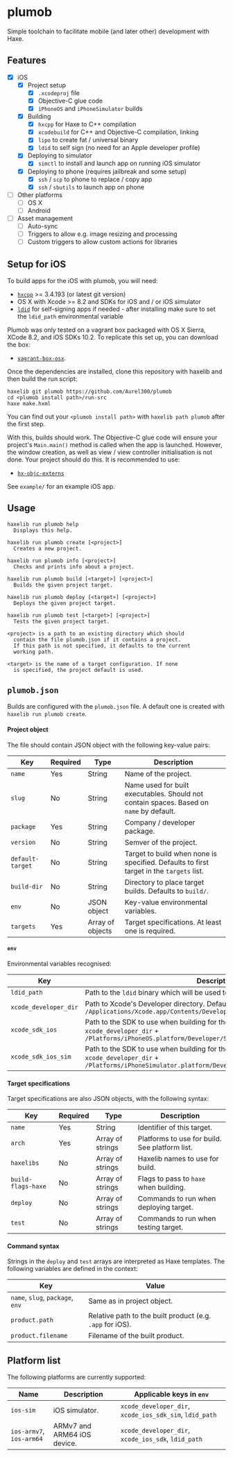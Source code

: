 # plumob #

Simple toolchain to facilitate mobile (and later other) development with Haxe.

## Features ##

 - [x] iOS
   - [x] Project setup
     - [x] `.xcodeproj` file
     - [x] Objective-C glue code
     - [x] `iPhoneOS` and `iPhoneSimulator` builds
   - [x] Building
     - [x] `hxcpp` for Haxe to C++ compilation
     - [x] `xcodebuild` for C++ and Objective-C compilation, linking
     - [x] `lipo` to create fat / universal binary
     - [x] `ldid` to self sign (no need for an Apple developer profile)
   - [x] Deploying to simulator
     - [x] `simctl` to install and launch app on running iOS simulator
   - [x] Deploying to phone (requires jailbreak and some setup)
     - [x] `ssh` / `scp` to phone to replace / copy app
     - [x] `ssh` / `sbutils` to launch app on phone
 - [ ] Other platforms
   - [ ] OS X
   - [ ] Android
 - [ ] Asset management
   - [ ] Auto-sync
   - [ ] Triggers to allow e.g. image resizing and processing
   - [ ] Custom triggers to allow custom actions for libraries

## Setup for iOS ##

To build apps for the iOS with plumob, you will need:

 - [`hxcpp`](https://github.com/HaxeFoundation/hxcpp) >= 3.4.193 (or latest git version)
 - OS X with Xcode >= 8.2 and SDKs for iOS and / or iOS simulator
 - [`ldid`](http://iphonedevwiki.net/index.php/Ldid) for self-signing apps if needed - after installing make sure to set the `ldid_path` environmental variable

Plumob was only tested on a vagrant box packaged with OS X Sierra, XCode 8.2, and iOS SDKs 10.2. To replicate this set up, you can download the box:

 - [`vagrant-box-osx`](https://github.com/AndrewDryga/vagrant-box-osx).

Once the dependencies are installed, clone this repository with haxelib and then build the run script:

```
haxelib git plumob https://github.com/Aurel300/plumob
cd <plumob install path>/run-src
haxe make.hxml
```

You can find out your `<plumob install path>` with `haxelib path plumob` after the first step.

With this, builds should work. The Objective-C glue code will ensure your project's `Main.main()` method is called when the app is launched. However, the window creation, as well as view / view controller initialisation is not done. Your project should do this. It is recommended to use:

 - [`hx-objc-externs`](https://github.com/Aurel300/hx-objc-externs)

See `example/` for an example iOS app.

## Usage ##

```
haxelib run plumob help
  Displays this help.

haxelib run plumob create [<project>]
  Creates a new project.

haxelib run plumob info [<project>]
  Checks and prints info about a project.

haxelib run plumob build [<target>] [<project>]
  Builds the given project target.

haxelib run plumob deploy [<target>] [<project>]
  Deploys the given project target.

haxelib run plumob test [<target>] [<project>]
  Tests the given project target.

<project> is a path to an existing directory which should
  contain the file plumob.json if it contains a project.
  If this path is not specified, it defaults to the current
  working path.

<target> is the name of a target configuration. If none
  is specified, the project default is used.
```

## `plumob.json` ##

Builds are configured with the `plumob.json` file. A default one is created with `haxelib run plumob create`.

#### Project object ####

The file should contain JSON object with the following key-value pairs:

| Key | Required | Type | Description |
| --- | -------- | ---- | ----------- |
| `name` | Yes | String | Name of the project. |
| `slug` | No | String | Name used for built executables. Should not contain spaces. Based on `name` by default. |
| `package` | Yes | String | Company / developer package. |
| `version` | No | String | Semver of the project. |
| `default-target` | No | String | Target to build when none is specified. Defaults to first target in the `targets` list. |
| `build-dir` | No | String | Directory to place target builds. Defaults to `build/`. |
| `env` | No | JSON object | Key-value environmental variables. |
| `targets` | Yes | Array of objects | Target specifications. At least one is required. |

#### `env` ###

Environmental variables recognised:

| Key | Description |
| --- | ----------- |
| `ldid_path` | Path to the `ldid` binary which will be used to self-sign apps. |
| `xcode_developer_dir` | Path to Xcode's Developer directory. Defaults to: `/Applications/Xcode.app/Contents/Developer` |
| `xcode_sdk_ios` | Path to the SDK to use when building for the iOS. Defaults to: `xcode_developer_dir` + `/Platforms/iPhoneOS.platform/Developer/SDKs/iPhoneOS10.2.sdk` |
| `xcode_sdk_ios_sim` | Path to the SDK to use when building for the iOS simulator. Defaults to: `xcode_developer_dir` + `/Platforms/iPhoneSimulator.platform/Developer/SDKs/iPhoneSimulator10.2.sdk` |

#### Target specifications ####

Target specifications are also JSON objects, with the following syntax:

| Key | Required | Type | Description |
| --- | -------- | ---- | ----------- |
| `name` | Yes | String | Identifier of this target. |
| `arch` | Yes | Array of strings | Platforms to use for build. See platform list. |
| `haxelibs` | No | Array of strings | Haxelib names to use for build. |
| `build-flags-haxe` | No | Array of strings | Flags to pass to `haxe` when building. |
| `deploy` | No | Array of strings | Commands to run when deploying target. |
| `test` | No | Array of strings | Commands to run when testing target. |

#### Command syntax ####

Strings in the `deploy` and `test` arrays are interpreted as Haxe templates. The following variables are defined in the context:

| Key | Value |
| --- | ----- |
| `name`, `slug`, `package`, `env` | Same as in project object. |
| `product.path` | Relative path to the built product (e.g. `.app` for iOS). |
| `product.filename` | Filename of the built product. |

## Platform list ##

The following platforms are currently supported:

| Name | Description | Applicable keys in `env` |
| ---- | ----------- | ------------------------ |
| `ios-sim` | iOS simulator. | `xcode_developer_dir`, `xcode_ios_sdk_sim`, `ldid_path` |
| `ios-armv7`, `ios-arm64` | ARMv7 and ARM64 iOS device. | `xcode_developer_dir`, `xcode_ios_sdk`, `ldid_path` |
